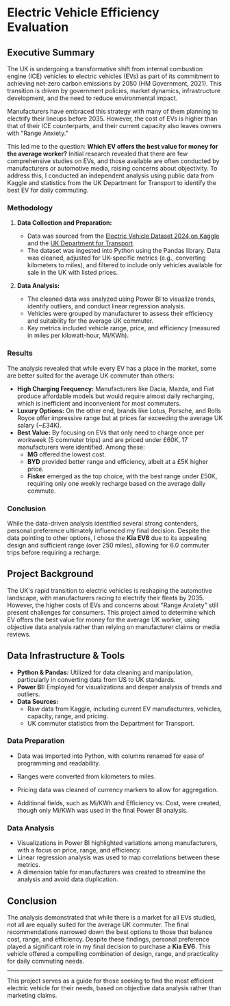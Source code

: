 # Electric Vehicle Efficiency Evaluation

## Executive Summary

The UK is undergoing a transformative shift from internal combustion engine (ICE) vehicles to electric vehicles (EVs) as part of its commitment to achieving net-zero carbon emissions by 2050 (HM Government, 2021). This transition is driven by government policies, market dynamics, infrastructure development, and the need to reduce environmental impact.

Manufacturers have embraced this strategy with many of them planning to electrify their lineups before 2035. However, the cost of EVs is higher than that of their ICE counterparts, and their current capacity also leaves owners with "Range Anxiety."

This led me to the question: **Which EV offers the best value for money for the average worker?** Initial research revealed that there are few comprehensive studies on EVs, and those available are often conducted by manufacturers or automotive media, raising concerns about objectivity. To address this, I conducted an independent analysis using public data from Kaggle and statistics from the UK Department for Transport to identify the best EV for daily commuting.

### Methodology

1. **Data Collection and Preparation:**
    - Data was sourced from the [Electric Vehicle Dataset 2024 on Kaggle](https://www.kaggle.com/datasets/vanillatyy1/electric-vehicle-dataset) and the [UK Department for Transport](https://www.gov.uk/government/statistics/transport-statistics-great-britain-2022/transport-statistics-great-britain-2022-domestic-travel).
    - The dataset was ingested into Python using the Pandas library. Data was cleaned, adjusted for UK-specific metrics (e.g., converting kilometers to miles), and filtered to include only vehicles available for sale in the UK with listed prices.

2. **Data Analysis:**
    - The cleaned data was analyzed using Power BI to visualize trends, identify outliers, and conduct linear regression analysis.
    - Vehicles were grouped by manufacturer to assess their efficiency and suitability for the average UK commuter.
    - Key metrics included vehicle range, price, and efficiency (measured in miles per kilowatt-hour, Mi/KWh).

### Results

The analysis revealed that while every EV has a place in the market, some are better suited for the average UK commuter than others:

- **High Charging Frequency:** Manufacturers like Dacia, Mazda, and Fiat produce affordable models but would require almost daily recharging, which is inefficient and inconvenient for most commuters.
- **Luxury Options:** On the other end, brands like Lotus, Porsche, and Rolls Royce offer impressive range but at prices far exceeding the average UK salary (~£34K).
- **Best Value:** By focusing on EVs that only need to charge once per workweek (5 commuter trips) and are priced under £60K, 17 manufacturers were identified. Among these:
  - **MG** offered the lowest cost.
  - **BYD** provided better range and efficiency, albeit at a £5K higher price.
  - **Fisker** emerged as the top choice, with the best range under £50K, requiring only one weekly recharge based on the average daily commute.

### Conclusion

While the data-driven analysis identified several strong contenders, personal preference ultimately influenced my final decision. Despite the data pointing to other options, I chose the **Kia EV6** due to its appealing design and sufficient range (over 250 miles), allowing for 6.0 commuter trips before requiring a recharge.

## Project Background

The UK's rapid transition to electric vehicles is reshaping the automotive landscape, with manufacturers racing to electrify their fleets by 2035. However, the higher costs of EVs and concerns about "Range Anxiety" still present challenges for consumers. This project aimed to determine which EV offers the best value for money for the average UK worker, using objective data analysis rather than relying on manufacturer claims or media reviews.

## Data Infrastructure & Tools

- **Python & Pandas:** Utilized for data cleaning and manipulation, particularly in converting data from US to UK standards.
- **Power BI:** Employed for visualizations and deeper analysis of trends and outliers.
- **Data Sources:** 
  - Raw data from Kaggle, including current EV manufacturers, vehicles, capacity, range, and pricing.
  - UK commuter statistics from the Department for Transport.

### Data Preparation

- Data was imported into Python, with columns renamed for ease of programming and readability.
  
- Ranges were converted from kilometers to miles.
- Pricing data was cleaned of currency markers to allow for aggregation.
- Additional fields, such as Mi/KWh and Efficiency vs. Cost, were created, though only Mi/KWh was used in the final Power BI analysis.

### Data Analysis

- Visualizations in Power BI highlighted variations among manufacturers, with a focus on price, range, and efficiency.
- Linear regression analysis was used to map correlations between these metrics.
- A dimension table for manufacturers was created to streamline the analysis and avoid data duplication.

## Conclusion

The analysis demonstrated that while there is a market for all EVs studied, not all are equally suited for the average UK commuter. The final recommendations narrowed down the best options to those that balance cost, range, and efficiency. Despite these findings, personal preference played a significant role in my final decision to purchase a **Kia EV6**. This vehicle offered a compelling combination of design, range, and practicality for daily commuting needs.

---

This project serves as a guide for those seeking to find the most efficient electric vehicle for their needs, based on objective data analysis rather than marketing claims.
